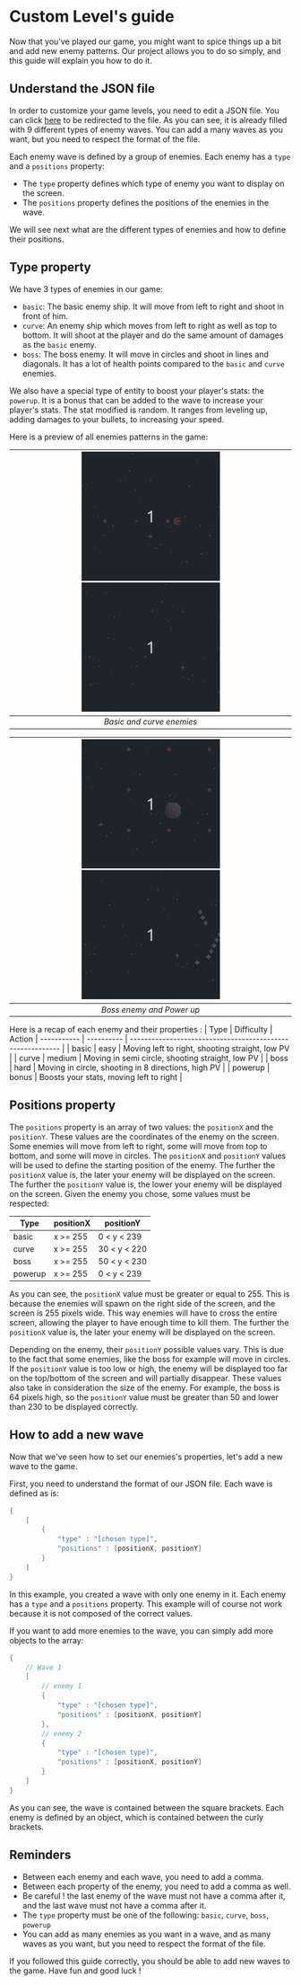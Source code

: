 # Custom Level's guide

Now that you've played our game, you might want to spice things up a bit and add new enemy patterns. Our project allows you to do so simply, and this guide will explain you how to do it.

## Understand the JSON file

In order to customize your game levels, you need to edit a JSON file. You can click [here](../assets/jsons/pattern_enemy_group.json) to be redirected to the file. As you can see, it is already filled with 9 different types of enemy waves. You can add a many waves as you want, but you need to respect the format of the file.

Each enemy wave is defined by a group of enemies. Each enemy has a `type` and a `positions` property:

- The `type` property defines which type of enemy you want to display on the screen.
- The `positions` property defines the positions of the enemies in the wave.

We will see next what are the different types of enemies and how to define their positions.

## Type property

We have 3 types of enemies in our game:

- `basic`: The basic enemy ship. It will move from left to right and shoot in front of him.
- `curve`: An enemy ship which moves from left to right as well as top to bottom. It will shoot at the player and do the same amount of damages as the `basic` enemy.
- `boss`: The boss enemy. It will move in circles and shoot in lines and diagonals. It has a lot of health points compared to the `basic` and `curve` enemies.

We also have a special type of entity to boost your player's stats: the `powerup`. It is a bonus that can be added to the wave to increase your player's stats. The stat modified is random. It ranges from leveling up, adding damages to your bullets, to increasing your speed.

Here is a preview of all enemies patterns in the game:

| ![Basic](../assets/img/md/basic.gif) ![Curve](../assets/img/md/curve.gif) |
|:--:|
| *Basic and curve enemies* |

| ![Boss](../assets/img/md/boss.gif) ![Powerup](../assets/img/md/powerup.gif) |
|:--:|
| *Boss enemy and Power up* |

Here is a recap of each enemy and their properties :
| Type        | Difficulty | Action
| ----------- | ---------- | ---------------------------------------------------------- |
| basic       | easy       | Moving left to right, shooting straight, low PV            |
| curve       | medium     | Moving in semi circle, shooting straight, low PV           |
| boss        | hard       | Moving in circle, shooting in 8 directions, high PV        |
| powerup     | bonus      | Boosts your stats, moving left to right                    |

## Positions property

The `positions` property is an array of two values: the `positionX` and the `positionY`. These values are the coordinates of the enemy on the screen. Some enemies will move from left to right, some will move from top to bottom, and some will move in circles. The `positionX` and `positionY` values will be used to define the starting position of the enemy.
The further the `positionX` value is, the later your enemy will be displayed on the screen. The further the `positionY` value is, the lower your enemy will be displayed on the screen.
Given the enemy you chose, some values must be respected:

| Type        | positionX   | positionY     |
| ----------- | ----------- | ------------- |
| basic       | x >= 255    | 0  < y < 239  |
| curve       | x >= 255    | 30 < y < 220  |
| boss        | x >= 255    | 50 < y < 230  |
| powerup     | x >= 255    | 0  < y < 239  |

As you can see, the `positionX` value must be greater or equal to 255. This is because the enemies will spawn on the right side of the screen, and the screen is 255 pixels wide. This way enemies will have to cross the entire screen, allowing the player to have enough time to kill them. The further the `positionX` value is, the later your enemy will be displayed on the screen.

Depending on the enemy, their `positionY` possible values vary. This is due to the fact that some enemies, like the boss for example will move in circles. If the `positionY` value is too low or high, the enemy will be displayed too far on the top/bottom of the screen and will partially disappear. These values also take in consideration the size of the enemy. For example, the boss is 64 pixels high, so the `positionY` value must be greater than 50 and lower than 230 to be displayed correctly.

## How to add a new wave

Now that we've seen how to set our enemies's properties, let's add a new wave to the game.

First, you need to understand the format of our JSON file.
Each wave is defined as is:

```c++
{
    [
        {
            "type" : "[chosen type]",
            "positions" : [positionX, positionY]
        }
    ]
}
```

In this example, you created a wave with only one enemy in it. Each enemy has a `type` and a `positions` property.
This example will of course not work because it is not composed of the correct values.

If you want to add more enemies to the wave, you can simply add more objects to the array:

```c++
{
    // Wave 1
    [
        // enemy 1
        {
            "type" : "[chosen type]",
            "positions" : [positionX, positionY]
        },
        // enemy 2
        {
            "type" : "[chosen type]",
            "positions" : [positionX, positionY]
        }
    ]
}
```

As you can see, the wave is contained between the square brackets. Each enemy is defined by an object, which is contained between the curly brackets.

## Reminders

- Between each enemy and each wave, you need to add a comma.
- Between each property of the enemy, you need to add a comma as well.
- Be careful ! the last enemy of the wave must not have a comma after it, and the last wave must not have a comma after it.
- The `type` property must be one of the following: `basic`, `curve`, `boss`, `powerup`
- You can add as many enemies as you want in a wave, and as many waves as you want, but you need to respect the format of the file.

If you followed this guide correctly, you should be able to add new waves to the game. Have fun and good luck !
